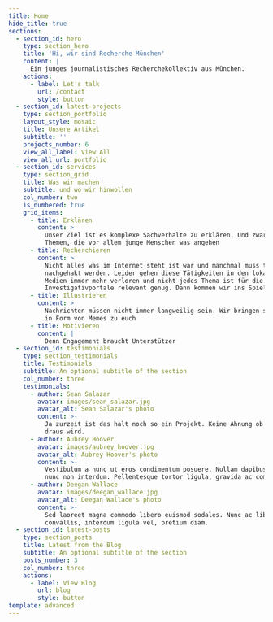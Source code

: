 ```yaml
---
title: Home
hide_title: true
sections:
  - section_id: hero
    type: section_hero
    title: 'Hi, wir sind Recherche München'
    content: |
      Ein junges journalistisches Recherchekollektiv aus München. 
    actions:
      - label: Let's talk
        url: /contact
        style: button
  - section_id: latest-projects
    type: section_portfolio
    layout_style: mosaic
    title: Unsere Artikel
    subtitle: ''
    projects_number: 6
    view_all_label: View All
    view_all_url: portfolio
  - section_id: services
    type: section_grid
    title: Was wir machen
    subtitle: und wo wir hinwollen
    col_number: two
    is_numbered: true
    grid_items:
      - title: Erklären
        content: >
          Unser Ziel ist es komplexe Sachverhalte zu erklären. Und zwar bei
          Themen, die vor allem junge Menschen was angehen
      - title: Recherchieren
        content: >
          Nicht alles was im Internet steht ist war und manchmal muss tief
          nachgehakt werden. Leider gehen diese Tätigkeiten in den lokalen
          Medien immer mehr verloren und nicht jedes Thema ist für die großen
          Investigativportale relevant genug. Dann kommen wir ins Spiel
      - title: Illustrieren
        content: >
          Nachrichten müssen nicht immer langweilig sein. Wir bringen sie auch
          in Form von Memes zu euch
      - title: Motivieren
        content: |
          Denn Engagement braucht Unterstützer
  - section_id: testimonials
    type: section_testimonials
    title: Testimonials
    subtitle: An optional subtitle of the section
    col_number: three
    testimonials:
      - author: Sean Salazar
        avatar: images/sean_salazar.jpg
        avatar_alt: Sean Salazar's photo
        content: >-
          Ja zurzeit ist das halt noch so ein Projekt. Keine Ahnung ob da was
          draus wird.
      - author: Aubrey Hoover
        avatar: images/aubrey_hoover.jpg
        avatar_alt: Aubrey Hoover's photo
        content: >-
          Vestibulum a nunc ut eros condimentum posuere. Nullam dapibus quis
          nunc non interdum. Pellentesque tortor ligula, gravida ac commodo eu.
      - author: Deegan Wallace
        avatar: images/deegan_wallace.jpg
        avatar_alt: Deegan Wallace's photo
        content: >-
          Sed laoreet magna commodo libero euismod sodales. Nunc ac libero
          convallis, interdum ligula vel, pretium diam.
  - section_id: latest-posts
    type: section_posts
    title: Latest from the Blog
    subtitle: An optional subtitle of the section
    posts_number: 3
    col_number: three
    actions:
      - label: View Blog
        url: blog
        style: button
template: advanced
---
```

